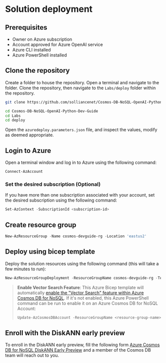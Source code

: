 # Solution deployment

## Prerequisites

- Owner on Azure subscription
- Account approved for Azure OpenAI service
- Azure CLI installed
- Azure PowerShell installed

## Clone the repository

Create a folder to house the repository. Open a terminal and navigate to the folder. Clone the repository, then navigate to the `Labs/deploy` folder within the repository.

```bash
git clone https://github.com/solliancenet/Cosmos-DB-NoSQL-OpenAI-Python-Dev-Guide.git

cd Cosmos-DB-NoSQL-OpenAI-Python-Dev-Guide
cd Labs
cd deploy
```

Open the `azuredeploy.parameters.json` file, and inspect the values, modify as deemed appropriate.

## Login to Azure

Open a terminal window and log in to Azure using the following command:

```Powershell
Connect-AzAccount
```

### Set the desired subscription (Optional)

If you have more than one subscription associated with your account, set the desired subscription using the following command:

```Powershell
Set-AzContext -SubscriptionId <subscription-id>
```

## Create resource group

```Powershell
New-AzResourceGroup -Name cosmos-devguide-rg -Location 'eastus2'
```

## Deploy using bicep template

Deploy the solution resources using the following command (this will take a few minutes to run):

```Powershell
New-AzResourceGroupDeployment -ResourceGroupName cosmos-devguide-rg -TemplateFile .\azuredeploy.bicep -TemplateParameterFile .\azuredeploy.parameters.json -c
```

> **Enable Vector Search Feature**: This Azure Bicep template will automatically [enable the "Vector Search" feature within Azure Cosmos DB for NoSQL](https://learn.microsoft.com/azure/cosmos-db/nosql/vector-search#enroll-in-the-vector-search-preview-feature). If it's not enabled, this Azure PowerShell command can be run to enable it on an Azure Cosmos DB for NoSQL Account:
> ````powershell
> Update-AzCosmosDBAccount -ResourceGroupName <resource-group-name> -Name <account-name> -Capabilities @{name="EnableNoSQLVectorSearch"}
> ````

## Enroll with the DiskANN early preview

To enroll in the DiskANN early preview, fill the following form [Azure Cosmos DB for NoSQL DiskANN Early Preview](https://forms.office.com/pages/responsepage.aspx?id=v4j5cvGGr0GRqy180BHbR7M9usLEDhFDufzz-8echE9UREtCOVhQWkZLVlhTRlNBM0lLUkdRTEwxUy4u&route=shorturl) and a member of the Cosmos DB team will reach out to you.
